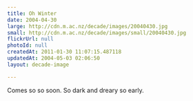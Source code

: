 ```yaml
---
title: Oh Winter
date: 2004-04-30
large: http://cdn.m.ac.nz/decade/images/20040430.jpg
small: http://cdn.m.ac.nz/decade/images/small/20040430.jpg
flickrUrl: null
photoId: null
createdAt: 2011-01-30 11:07:15.487118
updatedAt: 2004-05-03 02:06:50
layout: decade-image

---
```

Comes so so soon. So dark and dreary so early.
